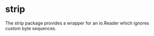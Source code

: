 <!--
Copyright 2012 The Authors. All rights reserved.
Use of this source code is governed by a BSD-style
license that can be found in the LICENSE file.
-->

strip
=====

The strip package provides a wrapper for an io.Reader which ignores custom byte sequences.